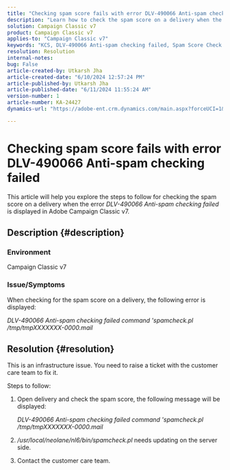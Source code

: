 ```yaml
---
title: "Checking spam score fails with error DLV-490066 Anti-spam checking failed"
description: "Learn how to check the spam score on a delivery when the error DLV-490066 Anti-spam checking failed is displayed."
solution: Campaign Classic v7
product: Campaign Classic v7
applies-to: "Campaign Classic v7"
keywords: "KCS, DLV-490066 Anti-spam checking failed, Spam Score Check Fails, Spam Score"
resolution: Resolution
internal-notes: 
bug: False
article-created-by: Utkarsh Jha
article-created-date: "6/10/2024 12:57:24 PM"
article-published-by: Utkarsh Jha
article-published-date: "6/11/2024 11:55:24 AM"
version-number: 1
article-number: KA-24427
dynamics-url: "https://adobe-ent.crm.dynamics.com/main.aspx?forceUCI=1&pagetype=entityrecord&etn=knowledgearticle&id=e7a2b5fa-2827-ef11-840a-002248084fbb"

---
```

# Checking spam score fails with error DLV-490066 Anti-spam checking failed


This article will help you explore the steps to follow for checking the spam score on a delivery when the error *DLV-490066 Anti-spam checking failed* is displayed in Adobe Campaign Classic v7.

## Description {#description}


### Environment 

Campaign Classic v7

### Issue/Symptoms

When checking for the spam score on a delivery, the following error is displayed:

*DLV-490066 Anti-spam checking failed command 'spamcheck.pl /tmp/tmpXXXXXXX-0000.mail*


## Resolution {#resolution}


This is an infrastructure issue. You need to raise a ticket with the customer care team to fix it.

Steps to follow:

1. Open delivery and check the spam score, the following message will be displayed:

    *DLV-490066 Anti-spam checking failed command 'spamcheck.pl /tmp/tmpXXXXXXX-0000.mail*
2. */usr/local/neolane/nl6/bin/spamcheck.pl* needs updating on the server side.
3. Contact the customer care team.

